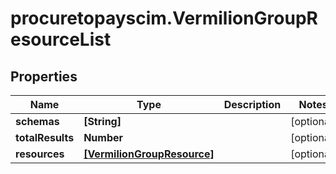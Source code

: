 # procuretopayscim.VermilionGroupResourceList

## Properties

Name | Type | Description | Notes
------------ | ------------- | ------------- | -------------
**schemas** | **[String]** |  | [optional] 
**totalResults** | **Number** |  | [optional] 
**resources** | [**[VermilionGroupResource]**](VermilionGroupResource.md) |  | [optional] 


